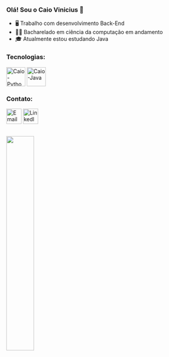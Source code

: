 <h3> Olá! Sou o Caio Vinicius 👋 </h3>

- 🖥️ Trabalho com desenvolvimento Back-End
- 👨‍🎓 Bacharelado em ciência da computação em andamento
- 🎓 Atualmente estou estudando Java


<h3> Tecnologias: </h3>
<div style="display: inline_block">
  <img align="center" alt="Caio-Python" height="50" width="50" src="https://cdn.jsdelivr.net/gh/devicons/devicon@latest/icons/python/python-original.svg" />
  <img align="center" alt="Caio-Java" height="50" width="50" src="https://cdn.jsdelivr.net/gh/devicons/devicon@latest/icons/java/java-original.svg" />
<div>

<h3> Contato: </h3>
  <a href="mailto:bezerracaio615@gmail.com"><img height="40" src="https://skillicons.dev/icons?i=gmail" alt="Email" title="Email" /></a>
  <a href="https://www.linkedin.com/in/caio-vinicius-araujo-bezerra/" target="_blank"><img height="40" src="https://skillicons.dev/icons?i=linkedin" alt="LinkedIn" title="LinkedIn" /></a>
  <br>

  <div>

  ##
    
  <img width="38%" src="https://github-readme-stats.vercel.app/api/top-langs/?username=caioviniciusab&layout=compact&show_icons=true&theme=dark"/>
  </div>
  <br>
